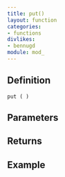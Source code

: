 ```yaml
---
title: put()
layout: function
categories:
- functions
divlikes:
- bennugd
module: mod_
---
```


## Definition

    put ( )

## Parameters

## Returns

## Example
